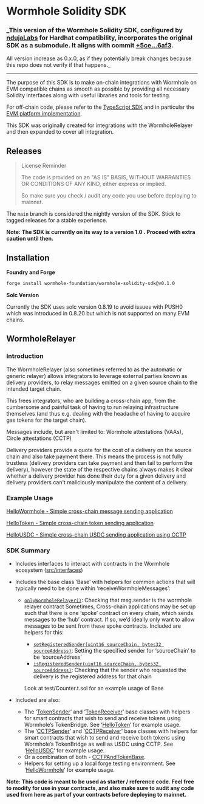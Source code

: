 # Wormhole Solidity SDK


### _This version of the Wormhole Solidity SDK, configured by [ndujaLabs](https://ndujalabs.com) for Hardhat compatibility, incorporates the original SDK as a submodule. It aligns with commit [+5ce...6af3](https://github.com/wormhole-foundation/wormhole-solidity-sdk/tree/+5ceb830840314e07196e8aa19f236dd1641c6af3).  
All version increase as 0.x.0, as if they potentially break changes because this repo does not verify if that happens._

---



The purpose of this SDK is to make on-chain integrations with Wormhole on EVM compatible chains as smooth as possible by providing all necessary Solidity interfaces along with useful libraries and tools for testing.

For off-chain code, please refer to the [TypeScript SDK](https://github.com/wormhole-foundation/wormhole-sdk-ts) and in particular the [EVM platform implementation](https://github.com/wormhole-foundation/wormhole-sdk-ts/tree/main/platforms/evm).

This SDK was originally created for integrations with the WormholeRelayer and then expanded to cover all integration.

## Releases

> License Reminder
>
> The code is provided on an "AS IS" BASIS, WITHOUT WARRANTIES OR CONDITIONS OF ANY KIND, either express or implied.
>
> So make sure you check / audit any code you use before deploying to mainnet.

The `main` branch is considered the nightly version of the SDK. Stick to tagged releases for a stable experience.

**Note: The SDK is currently on its way to a version 1.0 . Proceed with extra caution until then.**

## Installation

**Foundry and Forge**

```bash
forge install wormhole-foundation/wormhole-solidity-sdk@v0.1.0
```

**Solc Version**

Currently the SDK uses solc version 0.8.19 to avoid issues with PUSH0 which was introduced in 0.8.20 but which is not supported on many EVM chains.

## WormholeRelayer

### Introduction

The WormholeRelayer (also sometimes referred to as the automatic or generic relayer) allows integrators to leverage external parties known as delivery providers, to relay messages emitted on a given source chain to the intended target chain.

This frees integrators, who are building a cross-chain app, from the cumbersome and painful task of having to run relaying infrastructure themselves (and thus e.g. dealing with the headache of having to acquire gas tokens for the target chain).

Messages include, but aren't limited to: Wormhole attestations (VAAs), Circle attestations (CCTP)

Delivery providers provide a quote for the cost of a delivery on the source chain and also take payment there. This means the process is not fully trustless (delivery providers can take payment and then fail to perform the delivery), however the state of the respective chains always makes it clear whether a delivery provider has done their duty for a given delivery and delivery providers can't maliciously manipulate the content of a delivery.

### Example Usage

[HelloWormhole - Simple cross-chain message sending application](https://github.com/wormhole-foundation/hello-wormhole)

[HelloToken - Simple cross-chain token sending application](https://github.com/wormhole-foundation/hello-token)

[HelloUSDC - Simple cross-chain USDC sending application using CCTP](https://github.com/wormhole-foundation/hello-usdc)

### SDK Summary

- Includes interfaces to interact with contracts in the Wormhole ecosystem ([src/interfaces](https://github.com/wormhole-foundation/wormhole-solidity-sdk/tree/main/src/interfaces))
- Includes the base class ‘Base’ with helpers for common actions that will typically need to be done within ‘receiveWormholeMessages’:
  - [`onlyWormholeRelayer()`](https://github.com/wormhole-foundation/wormhole-solidity-sdk/blob/main/src/WormholeRelayer/Base.sol#L9): Checking that msg.sender is the wormhole relayer contract
    Sometimes, Cross-chain applications may be set up such that there is one ‘spoke’ contract on every chain, which sends messages to the ‘hub’ contract. If so, we’d ideally only want to allow messages to be sent from these spoke contracts. Included are helpers for this:
    
    - [`setRegisteredSender(uint16 sourceChain, bytes32 sourceAddress)`](https://github.com/wormhole-foundation/wormhole-solidity-sdk/blob/main/src/WormholeRelayer/Base.sol#L45): Setting the specified sender for ‘sourceChain’ to be ‘sourceAddress’
    - [`isRegisteredSender(uint16 sourceChain, bytes32 sourceAddress)`](https://github.com/wormhole-foundation/wormhole-solidity-sdk/blob/main/src/WormholeRelayer/Base.sol#L30): Checking that the sender who requested the delivery is the registered address for that chain
    
    Look at test/Counter.t.sol for an example usage of Base
    
- Included are also:
  - The ‘[TokenSender](https://github.com/wormhole-foundation/wormhole-solidity-sdk/blob/main/src/WormholeRelayer/TokenBase.sol#L24)’ and ‘[TokenReceiver](https://github.com/wormhole-foundation/wormhole-solidity-sdk/blob/main/src/WormholeRelayer/TokenBase.sol#L158)’ base classes with helpers for smart contracts that wish to send and receive tokens using Wormhole’s TokenBridge. See ‘[HelloToken](https://github.com/wormhole-foundation/hello-token)’ for example usage.
  - The ‘[CCTPSender](https://github.com/wormhole-foundation/wormhole-solidity-sdk/blob/main/src/WormholeRelayer/CCTPBase.sol#L59)’ and ‘[CCTPReceiver](https://github.com/wormhole-foundation/wormhole-solidity-sdk/blob/main/src/WormholeRelayer/CCTPBase.sol#L177)’ base classes with helpers for smart contracts that wish to send and receive both tokens using Wormhole’s TokenBridge as well as USDC using CCTP. See ‘[HelloUSDC](https://github.com/wormhole-foundation/hello-usdc)’ for example usage.
  - Or a combination of both - [CCTPAndTokenBase](https://github.com/wormhole-foundation/wormhole-solidity-sdk/blob/main/src/WormholeRelayer/CCTPAndTokenBase.sol).
  - Helpers for setting up a local forge testing environment. See ‘[HelloWormhole](https://github.com/wormhole-foundation/hello-wormhole)’ for example usage.

**Note: This code is meant to be used as starter / reference code. Feel free to modify for use in your contracts, and also make sure to audit any code used from here as part of your contracts before deploying to mainnet.**